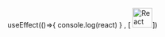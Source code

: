  useEffect(()=>{
 console.log(react)
 }
 , [ <img src="https://cdn.jsdelivr.net/gh/devicons/devicon/icons/react/react-original.svg" alt="React Logo" height="40" />])
 
